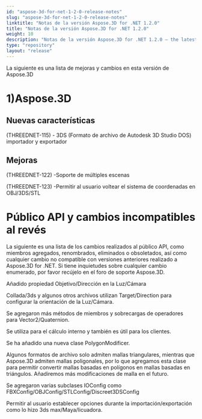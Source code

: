```yaml
---
id: "aspose-3d-for-net-1-2-0-release-notes"
slug: "aspose-3d-for-net-1-2-0-release-notes"
linktitle: "Notas de la versión Aspose.3D for .NET 1.2.0"
title: "Notas de la versión Aspose.3D for .NET 1.2.0"
weight: 10
description: "Notas de la versión Aspose.3D for .NET 1.2.0 – the latest updates and fixes."
type: "repository"
layout: "release"
---
```

La siguiente es una lista de mejoras y cambios en esta versión de Aspose.3D
# **1)Aspose.3D**
## **Nuevas características**
(THREEDNET-115) - 3DS (Formato de archivo de Autodesk 3D Studio DOS) importador y exportador
## **Mejoras**
(THREEDNET-122) -Soporte de múltiples escenas

(THREEDNET-123) -Permitir al usuario voltear el sistema de coordenadas en OBJ/3DS/STL
# **Público API y cambios incompatibles al revés**
La siguiente es una lista de los cambios realizados al público API, como miembros agregados, renombrados, eliminados o obsoletados, así como cualquier cambio no compatible con versiones anteriores realizado a Aspose.3D for .NET. Si tiene inquietudes sobre cualquier cambio enumerado, por favor recújelo en el foro de soporte Aspose.3D.

Añadido propiedad Objetivo/Dirección en la Luz/Cámara

Collada/3ds y algunos otros archivos utilizan Target/Direction para configurar la orientación de la Luz/Cámara.

Se agregaron más métodos de miembros y sobrecargas de operadores para Vector2/Quaternion.

Se utiliza para el cálculo interno y también es útil para los clientes.

Se ha añadido una nueva clase PolygonModificer.

Algunos formatos de archivo solo admiten mallas triangulares, mientras que Aspose.3D admiten mallas poligonales, por lo que agregamos esta clase para permitir convertir mallas basadas en polígonos en mallas basadas en triángulos.
Añadiremos más modificaciones de malla en el futuro.

Se agregaron varias subclases IOConfig como FBXConfig/OBJConfig/STLConfig/Discreet3DSConfig

Permitir al usuario establecer opciones durante la importación/exportación como lo hizo 3ds max/Maya/licuadora.
